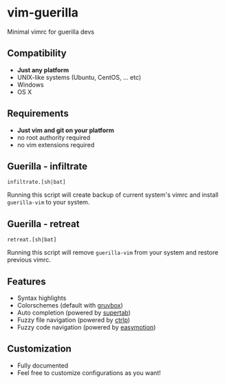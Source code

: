 # vim-guerilla
Minimal vimrc for guerilla devs


## Compatibility
- **Just any platform**
- UNIX-like systems (Ubuntu, CentOS, ... etc)
- Windows
- OS X


## Requirements
- **Just vim and git on your platform**
- no root authority required
- no vim extensions required


## Guerilla - infiltrate 

`infiltrate.[sh|bat]`

Running this script will create backup of current system's vimrc and
install `guerilla-vim` to your system.


## Guerilla - retreat

`retreat.[sh|bat]`

Running this script will remove `guerilla-vim` from your system and restore previous
vimrc.


## Features
- Syntax highlights
- Colorschemes (default with [gruvbox])
- Auto completion (powered by [supertab])
- Fuzzy file navigation (powered by [ctrlp])
- Fuzzy code navigation (powered by [easymotion])

## Customization
- Fully documented
- Feel free to customize configurations as you want!

[gruvbox]: https://github.com/morhetz/gruvbox
[supertab]: https://github.com/ervandew/supertab
[ctrlp]: https://github.com/kien/ctrlp.vim
[easymotion]: https://github.com/easymotion/vim-easymotion
